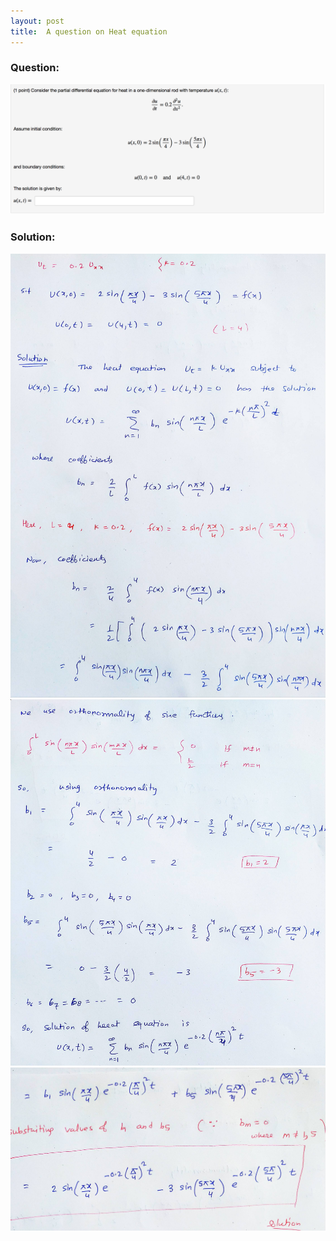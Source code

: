 ```yaml
---
layout: post
title:  A question on Heat equation
---
```


### Question:

![question](../Chegg/phpA9BWvw.png) 



### Solution:

![page-1](../Chegg/IMG_20200331_084710_compress18.jpg) 
![page-2](../Chegg/IMG_20200331_084803_compress15.jpg)
![page-3](../Chegg/IMG_20200331_084856_compress96.jpg)  